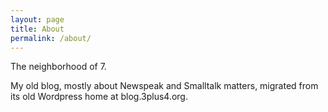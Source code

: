 ```yaml
---
layout: page
title: About
permalink: /about/
---
```


The neighborhood of 7. 

My old blog, mostly about Newspeak and Smalltalk matters, migrated from its old Wordpress home at blog.3plus4.org.